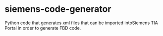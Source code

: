 # siemens-code-generator
Python code that generates xml files that can be imported intoSiemens TIA Portal in order to generate FBD code.

